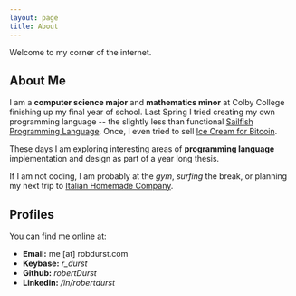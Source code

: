 ```yaml
---
layout: page
title: About
---
```


Welcome to my corner of the internet.

## About Me

I am a **computer science major** and **mathematics minor** at Colby College finishing up my final year of school. Last Spring I tried creating my own programming language -- the slightly less than functional [Sailfish Programming Language](https://github.com/sailfish-lang/sailfishc). Once, I even tried to sell [Ice Cream for Bitcoin](https://www.coindesk.com/bitcoin-lightning-risky-maybe-ice-cream-will-tempt). 

These days I am exploring interesting areas of **programming language** implementation and design as part of a year long thesis.

If I am not coding, I am probably at the *gym*, *surfing* the break, or planning my next trip to [Italian Homemade Company](http://www.italianhomemadecompany.com/).

## Profiles

You can find me online at:

* **Email:** me [at] robdurst.com <br>
* **Keybase:** *r_durst* <br>
* **Github:** *robertDurst* <br>
* **Linkedin:** */in/robertdurst*
